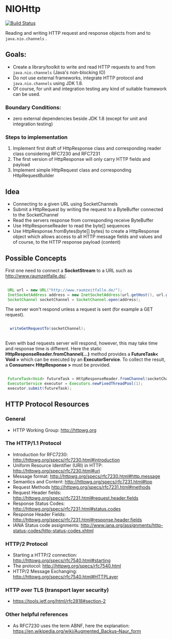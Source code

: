 # NIOHttp

[![Build Status](https://travis-ci.org/Oliver-Loeffler/NIOHttp.svg?branch=master)](https://travis-ci.org/Oliver-Loeffler/NIOHttp)  

Reading and writing HTTP request and response objects from and to  ```java.nio.channels``` .

## Goals:

 * Create a library/toolkit to write and read HTTP requests to and from ```java.nio.channels``` (Java's non-blocking IO)
 * Do not use external frameworks, integrate HTTP protocol and  ```java.nio.channels```  using JDK 1.8.
 * Of course, for unit and integration testing any kind of suitable framework can be used.

### Boundary Conditions:

 * zero external dependencies beside JDK 1.8 (except for unit and integration testing)

### Steps to implementation

 1. Implement first draft of HttpResponse class and corresponding reader class considering RFC7230 and RFC7231
 2. The first version of HttpResponse will only carry HTTP fields and payload
 3. Implement simple HttpRequest class and corresponding HttpRequestBuilder
 
 
## Idea

 * Connecting to a given URL using SocketChannels
 * Submit a HttpRequest by writing the request to a ByteBuffer connected to the SocketChannel
 * Read the servers response from corresponding receive ByteBuffer
  * Use HttpResponseReader to read the byte[] sequences
  * Use HttpResponse.fromBytes(byte[] bytes) to create a HttpResponse object which allows access to all HTTP message fields and values and of course, to the HTTP response payload (content) 

## Possible Concepts

First one need to connect a **SocketStream** to a URL such as http://www.raumzeitfalle.de/.

```java 
 
 URL url = new URL("http://www.raumzeitfalle.de/");
 InetSocketAddress address = new InetSocketAddress(url.getHost(), url.getDefaultPort());
 SocketChannel socketChannel = SocketChannel.open(address);

```
The server won't respond unless a request is sent (for example a GET request).
```java

  writeGetRequestTo(socketChannel);
  
```
Even with bad requests server will respond, however, this may take time and response time is different.
Here the static **HttpResponseReader.fromChannel(...)** method provides a **FutureTask< Void >** which can be executed by an **ExecutorService**. To collect the result, a **Consumer< HttpResponse >** must be provided.

```java

 FutureTask<Void> futureTask = HttpResponseReader.fromChannel(socketChannel, r -> System.out.println(r.responseHeader());
 ExecutorService executor = Executors.newFixedThreadPool(1);
 executor.submit(futureTask);

```


## HTTP Protocol Resources

### General

* HTTP Working Group: http://httpwg.org

### The HTTP/1.1 Protocol 

* Introduction for RFC7230: http://httpwg.org/specs/rfc7230.html#introduction
* Uniform Resource Identifier (URI) in HTTP: http://httpwg.org/specs/rfc7230.html#uri
* Message format: http://httpwg.org/specs/rfc7230.html#http.message
* Semantics and Content: http://httpwg.org/specs/rfc7231.html#top
 * Request Methods http://httpwg.org/specs/rfc7231.html#methods
 * Request Header fields: http://httpwg.org/specs/rfc7231.html#request.header.fields
 * Response Status Codes: http://httpwg.org/specs/rfc7231.html#status.codes
 * Response Header Fields: http://httpwg.org/specs/rfc7231.html#response.header.fields
* IANA Status code assignments: http://www.iana.org/assignments/http-status-codes/http-status-codes.xhtml

### HTTP/2 Protocol

* Starting a HTTP/2 connection: http://httpwg.org/specs/rfc7540.html#starting
* The protocol: http://httpwg.org/specs/rfc7540.html
* HTTP/2 Message Exchanging: http://httpwg.org/specs/rfc7540.html#HTTPLayer

### HTTP over TLS (transport layer security)

* https://tools.ietf.org/html/rfc2818#section-2

### Other helpful references

 * As RFC7230 uses the term ABNF, here the explanation: https://en.wikipedia.org/wiki/Augmented_Backus–Naur_form
